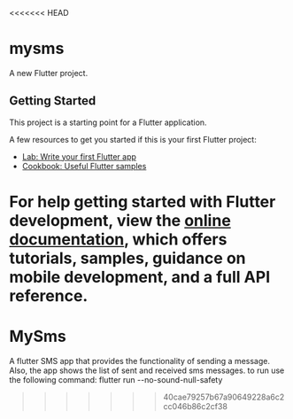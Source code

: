 <<<<<<< HEAD
# mysms

A new Flutter project.

## Getting Started

This project is a starting point for a Flutter application.

A few resources to get you started if this is your first Flutter project:

- [Lab: Write your first Flutter app](https://docs.flutter.dev/get-started/codelab)
- [Cookbook: Useful Flutter samples](https://docs.flutter.dev/cookbook)

For help getting started with Flutter development, view the
[online documentation](https://docs.flutter.dev/), which offers tutorials,
samples, guidance on mobile development, and a full API reference.
=======
# MySms
A flutter SMS app that provides the functionality of sending a message. Also, the app shows the list of sent and received sms messages. to run use the following command: flutter run --no-sound-null-safety
>>>>>>> 40cae79257b67a90649228a6c2cc046b86c2cf38
